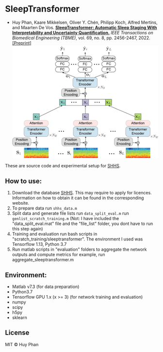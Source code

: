 # SleepTransformer
- Huy Phan, Kaare Mikkelsen, Oliver Y. Chén, Philipp Koch, Alfred Mertins, and Maarten De Vos. [__SleepTransformer: Automatic Sleep Staging With Interpretability and Uncertainty Quantification.__](https://ieeexplore.ieee.org/abstract/document/9392272) _IEEE Transactions on Biomedical Engineering (TBME)_, vol. 69, no. 8, pp. 2456-2467, 2022. [[Preprint]](https://arxiv.org/abs/2105.11043) <br/>
![XSleepNet](figure/sleeptransformer.png)

These are source code and experimental setup for [SHHS](https://sleepdata.org/datasets/shhs).

How to use:
-------------
1. Download the database [SHHS](https://sleepdata.org/datasets/shhs). This may require to apply for licences. Information on how to obtain it can be found in the corresponding website.
1. To prepare data
run `shhs_data.m`
2. Split data and generate file lists
run `data_split_eval.m`
run `genlist_scratch_training.m` (Not: I have included the "data_split_eval.mat" file and the "file_list" folder, you dont have to run this step again)
3. Training and evaluation
run bash scripts in "scratch_training/sleeptransformer". The environment I used was Tensorflow 1.13, Python 3.7
4. Run matlab scripts in "evaluation" folders to aggregate the network outputs and compute metrics
for example, run aggregate_sleeptransformer.m

Environment:
-------------
- Matlab v7.3 (for data preparation)
- Python3.7
- Tensorflow GPU 1.x (x >= 3) (for network training and evaluation)
- numpy
- scipy
- h5py
- sklearn 

License
-------------
MIT © Huy Phan
